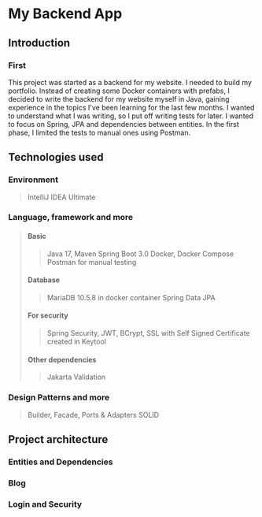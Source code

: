 # My Backend App

## Introduction
### First
This project was started as a backend for my website.
I needed to build my portfolio.
Instead of creating some Docker containers with prefabs, I decided to write the backend for my website myself in Java, gaining experience in the topics I've been learning for the last few months.
I wanted to understand what I was writing, so I put off writing tests for later. I wanted to focus on Spring, JPA and dependencies between entities. In the first phase, I limited the tests to manual ones using Postman.

## Technologies used

### Environment
>IntelliJ IDEA Ultimate
### Language, framework and more
>#### Basic
>>Java 17, Maven
>>Spring Boot 3.0
>>Docker, Docker Compose
>>Postman for manual testing 
>#### Database
>>MariaDB 10.5.8 in docker container
>>Spring Data JPA
>#### For security
>>Spring Security, JWT, BCrypt, SSL with Self Signed Certificate created in Keytool
>#### Other dependencies 
>>Jakarta Validation 
### Design Patterns and more
>Builder, Facade, Ports & Adapters
>SOLID

## Project architecture

### Entities and Dependencies

### Blog

### Login and Security